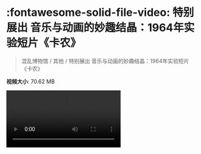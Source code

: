 # :fontawesome-solid-file-video: 特别展出 音乐与动画的妙趣结晶：1964年实验短片《卡农》

> 混乱博物馆 / 其他 / 特别展出 音乐与动画的妙趣结晶：1964年实验短片《卡农》

**视频大小**: 70.62 MB

<div class="video"><video src="https://file.hsyhx.top/archive/混乱博物馆/其他/特别展出 音乐与动画的妙趣结晶：1964年实验短片《卡农》.mp4" controls preload>🤔 您的浏览器不支持 video 标签</video></div>